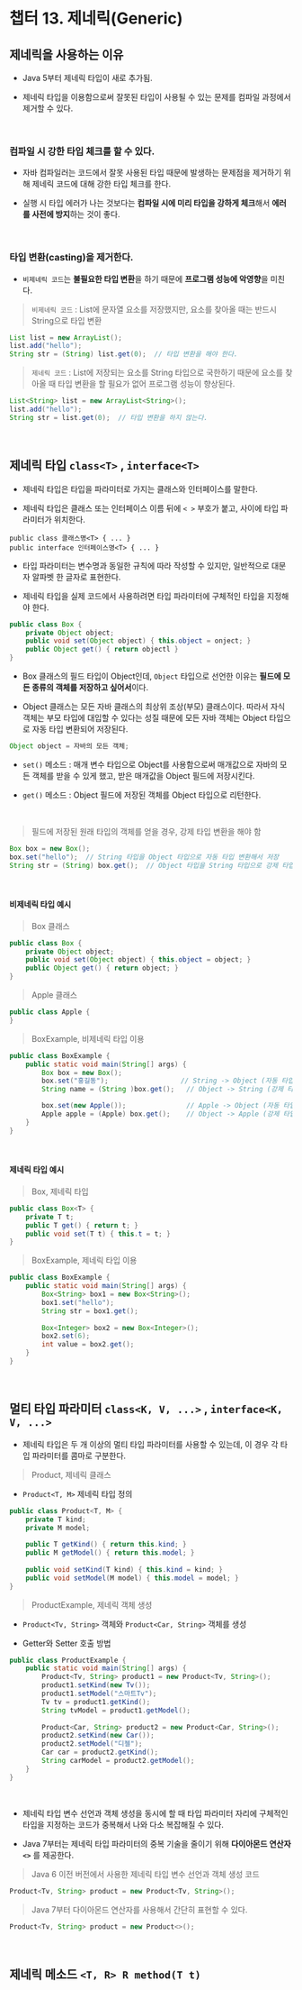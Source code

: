 # 챕터 13. 제네릭(Generic)

## 제네릭을 사용하는 이유

- Java 5부터 제네릭 타입이 새로 추가됨.

- 제네릭 타입을 이용함으로써 잘못된 타입이 사용될 수 있는 문제를 컴파일 과정에서 제거할 수 있다.

<br>

### 컴파일 시 강한 타입 체크를 할 수 있다.

- 자바 컴파일러는 코드에서 잘못 사용된 타입 때문에 발생하는 문제점을 제거하기 위해 제네릭 코드에 대해 강한 타입 체크를 한다.

- 실행 시 타입 에러가 나는 것보다는 **컴파일 시에 미리 타입을 강하게 체크**해서 **에러를 사전에 방지**하는 것이 좋다.

<br>

### 타입 변환(casting)을 제거한다.

- `비제네릭 코드`는 **불필요한 타입 변환**을 하기 때문에 **프로그램 성능에 악영향**을 미친다.

> `비제네릭 코드` : List에 문자열 요소를 저장했지만, 요소를 찾아올 때는 반드시 String으로 타입 변환

```java
List list = new ArrayList();
list.add("hello");
String str = (String) list.get(0);  // 타입 변환을 해야 한다.
```

> `제네릭 코드` : List에 저장되는 요소를 String 타입으로 국한하기 때문에 요소를 찾아올 때 타입 변환을 할 필요가 없어 프로그램 성능이 향상된다.

```java
List<String> list = new ArrayList<String>();
list.add("hello");
String str = list.get(0);  // 타입 변환을 하지 않는다.
```

<br>

## 제네릭 타입 `class<T>` , `interface<T>`

- 제네릭 타입은 타입을 파라미터로 가지는 클래스와 인터페이스를 말한다.

- 제네릭 타입은 클래스 또는 인터페이스 이름 뒤에 `< >` 부호가 붙고, 사이에 타입 파라미터가 위치한다.

```
public class 클래스명<T> { ... }
public interface 인터페이스명<T> { ... }
```

- 타입 파라미터는 변수명과 동일한 규칙에 따라 작성할 수 있지만, 일반적으로 대문자 알파벳 한 글자로 표현한다.

- 제네릭 타입을 실제 코드에서 사용하려면 타입 파라미터에 구체적인 타입을 지정해야 한다.

```java
public class Box {
    private Object object;
    public void set(Object object) { this.object = onject; }
    public Object get() { return objectl }
}
```

- Box 클래스의 필드 타입이 Object인데, `Object` 타입으로 선언한 이유는 **필드에 모든 종류의 객체를 저장하고 싶어서**이다.

- Object 클래스는 모든 자바 클래스의 최상위 조상(부모) 클래스이다. 따라서 자식 객체는 부모 타입에 대입할 수 있다는 성질 때문에 모든 자바 객체는 Object 타입으로 자동 타입 변환되어 저장된다.

```java
Object object = 자바의 모든 객체;
```

- `set()` 메소드 : 매개 변수 타입으로 Object를 사용함으로써 매개값으로 자바의 모든 객체를 받을 수 있게 했고, 받은 매개값을 Object 필드에 저장시킨다.

- `get()` 메소드 : Object 필드에 저장된 객체를 Object 타입으로 리턴한다.

<br>

> 필드에 저장된 원래 타입의 객체를 얻을 경우, 강제 타입 변환을 해야 함

```java
Box box = new Box();
box.set("hello");  // String 타입을 Object 타입으로 자동 타입 변환해서 저장
String str = (String) box.get();  // Object 타입을 String 타입으로 강제 타입 변환해서 얻음
```

<br>

#### 비제네릭 타입 예시

> Box 클래스

```java
public class Box {
    private Object object;
    public void set(Object object) { this.object = object; }
    public Object get() { return object; }
}
```

> Apple 클래스

```java
public class Apple {
}
```

> BoxExample, 비제네릭 타입 이용

```java
public class BoxExample {
    public static void main(String[] args) {
        Box box = new Box();
        box.set("홍길동");                  // String -> Object (자동 타입 변환)
        String name = (String )box.get();   // Object -> String (강제 타입 변환)

        box.set(new Apple());               // Apple -> Object (자동 타입 변환)
        Apple apple = (Apple) box.get();    // Object -> Apple (강제 타입 변환)
    }
}
```

<br>

#### 제네릭 타입 예시

> Box, 제네릭 타입

```java
public class Box<T> {
    private T t;
    public T get() { return t; }
    public void set(T t) { this.t = t; }
}
```

> BoxExample, 제네릭 타입 이용

```java
public class BoxExample {
    public static void main(String[] args) {
        Box<String> box1 = new Box<String>();
        box1.set("hello");
        String str = box1.get();
        
        Box<Integer> box2 = new Box<Integer>();
        box2.set(6);
        int value = box2.get();
    }
}
```

<br>

## 멀티 타입 파라미터 `class<K, V, ...>` , `interface<K, V, ...>`

- 제네릭 타입은 두 개 이상의 멀티 타입 파라미터를 사용할 수 있는데, 이 경우 각 타입 파라미터를 콤마로 구분한다.

> Product, 제네릭 클래스

- `Product<T, M>` 제네릭 타입 정의

```java
public class Product<T, M> {
    private T kind;
    private M model;
    
    public T getKind() { return this.kind; }
    public M getModel() { return this.model; }
    
    public void setKind(T kind) { this.kind = kind; }
    public void setModel(M model) { this.model = model; }
}
```

> ProductExample, 제네릭 객체 생성

- `Product<Tv, String>` 객체와 `Product<Car, String>` 객체를 생성

- Getter와 Setter 호출 방법

```java
public class ProductExample {
    public static void main(String[] args) {
        Product<Tv, String> product1 = new Product<Tv, String>();
        product1.setKind(new Tv());
        product1.setModel("스마트Tv");
        Tv tv = product1.getKind();
        String tvModel = product1.getModel();
        
        Product<Car, String> product2 = new Product<Car, String>();
        product2.setKind(new Car());
        product2.setModel("디젤");
        Car car = product2.getKind();
        String carModel = product2.getModel();
    }
}
```

<br>

- 제네릭 타입 변수 선언과 객체 생성을 동시에 할 때 타입 파라미터 자리에 구체적인 타입을 지정하는 코드가 중복해서 나와 다소 복잡해질 수 있다.

- Java 7부터는 제네릭 타입 파라미터의 중복 기술을 줄이기 위해 **다이아몬드 연산자 `<>`** 를 제공한다.

> Java 6 이전 버전에서 사용한 제네릭 타입 변수 선언과 객체 생성 코드

```java
Product<Tv, String> product = new Product<Tv, String>();
```

> Java 7부터 다이아몬드 연산자를 사용해서 간단히 표현할 수 있다.

```java
Product<Tv, String> product = new Product<>();
```

<br>


## 제네릭 메소드 `<T, R> R method(T t)`

